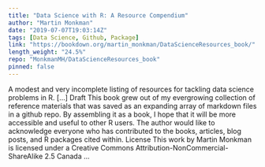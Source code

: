 ```yaml
---
title: "Data Science with R: A Resource Compendium"
author: "Martin Monkman"
date: "2019-07-07T19:03:14Z"
tags: [Data Science, Github, Package]
link: "https://bookdown.org/martin_monkman/DataScienceResources_book/"
length_weight: "24.5%"
repo: "MonkmanMH/DataScienceResources_book"
pinned: false
---
```


A modest and very incomplete listing of resources for tackling data science problems in R. [...] Draft This book grew out of my evergrowing collection of reference materials that was saved as an expanding array of markdown files in a github repo. By assembling it as a book, I hope that it will be more accessible and useful to other R users. The author would like to acknowledge everyone who has contributed to the books, articles, blog posts, and R packages cited within. License This work by Martin Monkman is licensed under a Creative Commons Attribution-NonCommercial-ShareAlike 2.5 Canada ...
